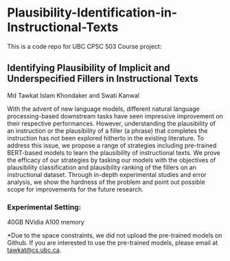 # Plausibility-Identification-in-Instructional-Texts

This is a code repo for UBC CPSC 503 Course project:
## Identifying Plausibility of Implicit and Underspecified Fillers in Instructional Texts
Md Tawkat Islam Khondaker and Swati Kanwal

With the advent of new language models, different natural language processing-based downstream tasks have seen impressive improvement on their respective performances. However, understanding the plausibility of an instruction or the plausibility of a filler (a phrase) that completes the instruction has not been explored hitherto in the existing literature. To address this issue, we propose a range of strategies including pre-trained BERT-based models to learn the plausibility of instructional texts. We prove the efficacy of our strategies by tasking our models with the objectives of plausibility classification and plausibility ranking of the fillers on an instructional dataset. Through in-depth experimental studies and error analysis, we show the hardness of the problem and point out possible scope for improvements for the future research.


### Experimental Setting:
40GB NVidia A100 memory

*Due to the space constraints, we did not upload the pre-trained models on Github. If you are interested to use the pre-trained models, please email at tawkat@cs.ubc.ca.

